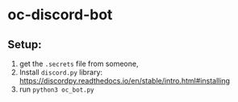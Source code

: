 # oc-discord-bot

## Setup: 

1) get the `.secrets` file from someone, 
2) Install `discord.py` library: https://discordpy.readthedocs.io/en/stable/intro.html#installing
3) run `python3 oc_bot.py`
